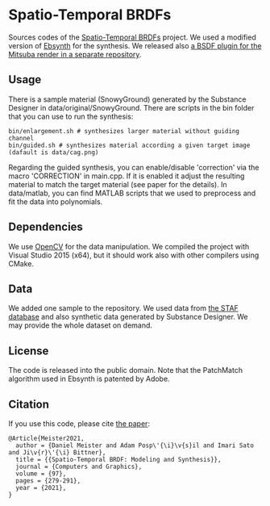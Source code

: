 # Spatio-Temporal BRDFs
Sources codes of the <a href="https://www.sciencedirect.com/science/article/abs/pii/S0097849321000431">Spatio-Temporal BRDFs</a> project. 
We used a modified version of <a href="https://github.com/jamriska/ebsynth">Ebsynth</a> for the synthesis.
We released also <a href="https://github.com/meistdan/mitsuba-tsvbrdf">a BSDF plugin for the Mitsuba render in a separate repository</a>.

## Usage
There is a sample material (SnowyGround) generated by the Substance Designer in data/original/SnowyGround.
There are scripts in the bin folder that you can use to run the synthesis:
```
bin/enlargement.sh # synthesizes larger material without guiding channel
bin/guided.sh # synthesizes material according a given target image (dafault is data/cag.png)
```
Regarding the guided synthesis, you can enable/disable 'correction' via the macro 'CORRECTION' in main.cpp. If it is enabled it adjust the resulting material to match the target material (see paper for the details).
In data/matlab, you can find MATLAB scripts that we used to preprocess and fit the data into polynomials.

## Dependencies
We use <a href="https://opencv.org/">OpenCV</a> for the data manipulation.
We compiled the project with Visual Studio 2015 (x64), but it should work also with other compilers using CMake.

## Data
We added one sample to the repository. We used data from <a href="https://www.cs.columbia.edu/CAVE/databases/staf/staf.php">the STAF database</a> and also synthetic data generated by Substance Designer. We may provide the whole dataset on demand.

## License
The code is released into the public domain. Note that the PatchMatch algorithm used in Ebsynth is patented by Adobe.

## Citation
If you use this code, please cite <a href="https://www.sciencedirect.com/science/article/abs/pii/S0097849321000431">the paper</a>:
```
@Article{Meister2021,
  author = {Daniel Meister and Adam Posp\'{\i}\v{s}il and Imari Sato and Ji\v{r}\'{\i} Bittner},
  title = {{Spatio-Temporal BRDF: Modeling and Synthesis}},
  journal = {Computers and Graphics},
  volume = {97},
  pages = {279-291},
  year = {2021},
}
```
